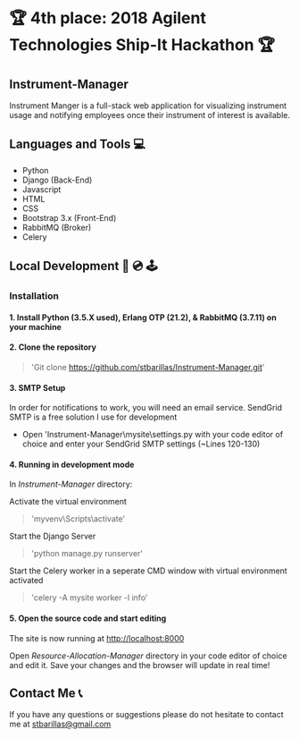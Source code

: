 # 🏆 4th place: 2018 Agilent Technologies Ship-It Hackathon 🏆
 
## Instrument-Manager
Instrument Manger is a full-stack web application for visualizing instrument usage and notifying employees once their instrument of interest is available.


## Languages and Tools 💻
- Python
- Django (Back-End)
- Javascript
- HTML
- CSS
- Bootstrap 3.x (Front-End)
- RabbitMQ (Broker)
- Celery


## Local Development 💾 💿 🕹
### Installation 
#### 1.	Install Python (3.5.X used), Erlang OTP (21.2), & RabbitMQ (3.7.11) on your machine 


#### 2.	Clone the repository 
> 'Git clone https://github.com/stbarillas/Instrument-Manager.git'


#### 3. SMTP Setup 
In order for notifications to work, you will need an email service. SendGrid SMTP is a free solution I use for development
- Open 'Instrument-Manager\mysite\settings.py with your code editor of choice and enter your SendGrid SMTP settings (~Lines 120-130)


#### 4.	Running in development mode 
In *Instrument-Manager* directory:

Activate the virtual environment
> 'myvenv\Scripts\activate'

Start the Django Server
> 'python manage.py runserver'

Start the Celery worker in a seperate CMD window with virtual environment activated
> 'celery -A mysite worker -l info'


#### 5.	Open the source code and start editing 
The site is now running at
[http://localhost:8000](http://localhost:8000)

Open *Resource-Allocation-Manager* directory in your code editor of choice and edit it. Save your changes and the browser will update in real time!


## Contact Me 📞
If you have any questions or suggestions please do not hesitate to contact me at stbarillas@gmail.com
